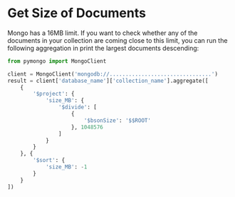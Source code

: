 # Get Size of Documents

Mongo has a 16MB limit. If you want to check whether any of the documents in your collection are coming close to this limit, you can run the following aggregation in print the largest documents descending:

```python
from pymongo import MongoClient

client = MongoClient('mongodb://................................')
result = client['database_name']['collection_name'].aggregate([
    {
        '$project': {
            'size_MB': {
                '$divide': [
                    {
                        '$bsonSize': '$$ROOT'
                    }, 1048576
                ]
            }
        }
    }, {
        '$sort': {
            'size_MB': -1
        }
    }
])
```
